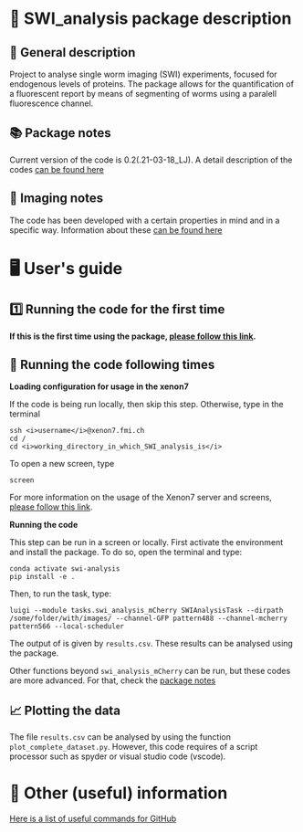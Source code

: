 # 🐛 SWI_analysis package description
## 📝 General description
Project to analyse single worm imaging (SWI) experiments, focused for endogenous levels of proteins. The package allows for the quantification of a fluorescent report by means of segmenting of worms using a paralell fluorescence channel.

## 📚 Package notes
Current version of the code is 0.2(.21-03-18_LJ). A detail description of the codes [can be found here](docs/package_notes.md)

## 🔬 Imaging notes
The code has been developed with a certain properties in mind and in a specific way. Information about these [can be found here](docs/imaging_notes.md)

# 🖥️ User's guide
## 1️⃣ Running the code for the first time
**If this is the first time using the package, [please follow this link](docs/first_time.md).**

## 📆 Running the code following times
**Loading configuration for usage in the xenon7**

If the code is being run locally, then skip this step. Otherwise, type in the terminal
```
ssh <i>username</i>@xenon7.fmi.ch
cd /
cd <i>working_directory_in_which_SWI_analysis_is</i>
```
To open a new screen, type
```
screen
```
For more information on the usage of the Xenon7 server and screens, [please follow this link](docs/xenon7.md).


**Running the code**

This step can be run in a screen or locally. First activate the environment and install the package. To do so, open the terminal and type:
```
conda activate swi-analysis
pip install -e .
```
Then, to run the task, type:
```
luigi --module tasks.swi_analysis_mCherry SWIAnalysisTask --dirpath /some/folder/with/images/ --channel-GFP pattern488 --channel-mcherry pattern566 --local-scheduler
```
The output of is given by <code>results.csv</code>. These results can be analysed using the package.

Other functions beyond <code>swi_analysis_mCherry</code> can be run, but these codes are more advanced. For that, check the [package notes](docs/package_notes.md)

## 📈 Plotting the data
The file <code>results.csv</code> can be analysed by using the function <code>plot_complete_dataset.py</code>. However, this code requires of a script processor such as spyder or visual studio code (vscode).

# 🤔 Other (useful) information
[Here is a list of useful commands for GitHub](docs/github_usage.md)
